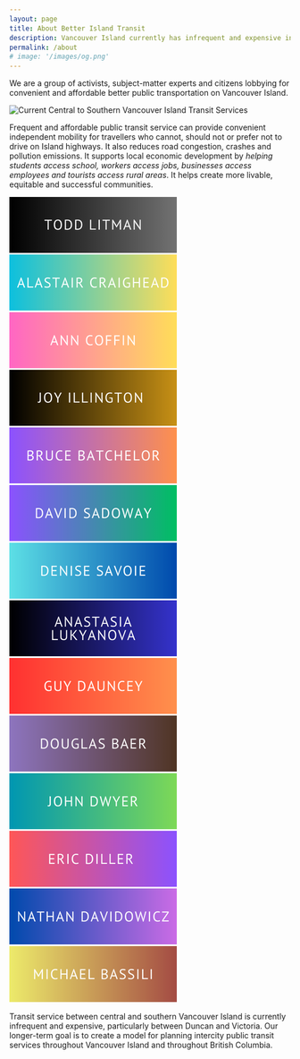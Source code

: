 ```yaml
---
layout: page
title: About Better Island Transit
description: Vancouver Island currently has infrequent and expensive intercity public transit that serves a tiny portion of demand for a few communities. Better Island Transit is lobbying governments to implement frequent and affordable bus service with low fares throughout the Island.  
permalink: /about
# image: '/images/og.png'
---
```


We are a group of activists, subject-matter experts and citizens lobbying for convenient and affordable better public transportation on Vancouver Island.

![Current Central to Southern Vancouver Island Transit Services]({{site.baseurl}}/images/og.png)

Frequent and affordable public transit service can provide convenient independent mobility for travellers who cannot, should not or prefer not to drive on Island highways. It also reduces road congestion, crashes and pollution emissions. It supports local economic development by _helping students access school, workers access jobs, businesses access employees and tourists access rural areas_. It helps create more livable, equitable and successful communities.

<div class="gallery-box members-gallery">
  <div class="gallery">
    <img src="/images/members/todd-litman.png" alt="Todd Litman" loading="lazy">
    <img src="/images/members/alastair-craighead.png" alt="Alastair Craighead" loading="lazy">
    <img src="/images/members/ann-coffin.png" alt="Ann Coffin" loading="lazy">
    <img src="/images/members/joy-illington.png" alt="Joy Illington" loading="lazy">
    <img src="/images/members/bruce-batchelor.png" alt="Bruce Batchelor" loading="lazy">
    <img src="/images/members/david-sadoway.png" alt="David Sadoway" loading="lazy">
    <img src="/images/members/denise-savoie.png" alt="Denise Savoie" loading="lazy">
    <img src="/images/members/anastasia-lukyanova.png" alt="Anastasia Lukyanova" loading="lazy">
    <img src="/images/members/guy-dauncey.png" alt="Guy Dauncey" loading="lazy">
    <img src="/images/members/douglas-baer.png" alt="Douglas Baer" loading="lazy">
    <img src="/images/members/john-dwyer.png" alt="John Dwyer" loading="lazy">
    <img src="/images/members/eric-diller.png" alt="Eric Diller" loading="lazy">
    <img src="/images/members/nathan-davidowicz.png" alt="Nathan Davidowicz" loaing="lazy">
    <img src="/images/members/michael-bassili.png" alt="Michael Bassili" loaing="lazy">
  </div>
</div>

Transit service between central and southern Vancouver Island is currently infrequent and expensive, particularly between Duncan and Victoria. Our longer-term goal is to create a model for planning intercity public transit services throughout Vancouver Island and throughout British Columbia.
